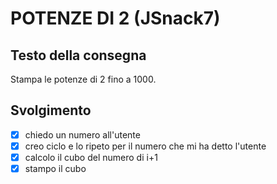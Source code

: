 # POTENZE DI 2 (JSnack7)

## Testo della consegna
Stampa le potenze di 2 fino a 1000.

## Svolgimento

- [x] chiedo un numero all'utente
- [x] creo ciclo e lo ripeto per il numero che mi ha detto l'utente
- [x] calcolo il cubo del numero di i+1
- [x] stampo il cubo